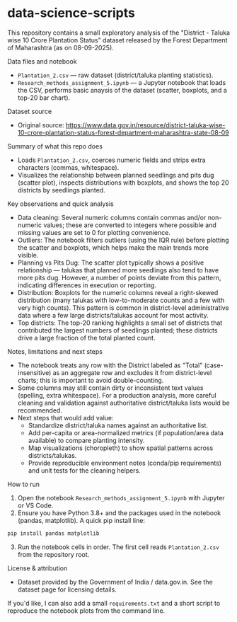 # data-science-scripts

This repository contains a small exploratory analysis of the "District - Taluka wise 10 Crore Plantation Status" dataset released by the Forest Department of Maharashtra (as on 08-09-2025).

Data files and notebook
- `Plantation_2.csv` — raw dataset (district/taluka planting statistics).
- `Research_methods_assignment_5.ipynb` — a Jupyter notebook that loads the CSV, performs basic anaysis of the dataset (scatter, boxplots, and a top-20 bar chart).

Dataset source
- Original source: https://www.data.gov.in/resource/district-taluka-wise-10-crore-plantation-status-forest-department-maharashtra-state-08-09

Summary of what this repo does
- Loads `Plantation_2.csv`, coerces numeric fields and strips extra characters (commas, whitespace).
- Visualizes the relationship between planned seedlings and pits dug (scatter plot), inspects distributions with boxplots, and shows the top 20 districts by seedlings planted.

Key observations and quick analysis
- Data cleaning: Several numeric columns contain commas and/or non-numeric values; these are converted to integers where possible and missing values are set to 0 for plotting convenience.
- Outliers: The notebook filters outliers (using the IQR rule) before plotting the scatter and boxplots, which helps make the main trends more visible.
- Planning vs Pits Dug: The scatter plot typically shows a positive relationship — talukas that planned more seedlings also tend to have more pits dug. However, a number of points deviate from this pattern, indicating differences in execution or reporting.
- Distribution: Boxplots for the numeric columns reveal a right-skewed distribution (many talukas with low-to-moderate counts and a few with very high counts). This pattern is common in district-level administrative data where a few large districts/talukas account for most activity.
- Top districts: The top-20 ranking highlights a small set of districts that contributed the largest numbers of seedlings planted; these districts drive a large fraction of the total planted count.

Notes, limitations and next steps
- The notebook treats any row with the District labeled as "Total" (case-insensitive) as an aggregate row and excludes it from district-level charts; this is important to avoid double-counting.
- Some columns may still contain dirty or inconsistent text values (spelling, extra whitespace). For a production analysis, more careful cleaning and validation against authoritative district/taluka lists would be recommended.
- Next steps that would add value:
	- Standardize district/taluka names against an authoritative list.
	- Add per-capita or area-normalized metrics (if population/area data available) to compare planting intensity.
	- Map visualizations (choropleth) to show spatial patterns across districts/talukas.
	- Provide reproducible environment notes (conda/pip requirements) and unit tests for the cleaning helpers.

How to run
1. Open the notebook `Research_methods_assignment_5.ipynb` with Jupyter or VS Code.
2. Ensure you have Python 3.8+ and the packages used in the notebook (pandas, matplotlib). A quick pip install line:

```bash
pip install pandas matplotlib
```

3. Run the notebook cells in order. The first cell reads `Plantation_2.csv` from the repository root.

License & attribution
- Dataset provided by the Government of India / data.gov.in. See the dataset page for licensing details.

If you'd like, I can also add a small `requirements.txt` and a short script to reproduce the notebook plots from the command line.
